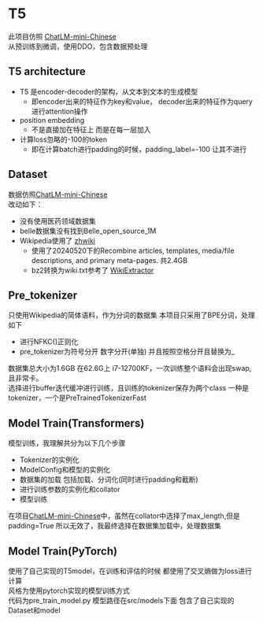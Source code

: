 # T5

此项目仿照 [ChatLM-mini-Chinese](https://github.com/charent/ChatLM-mini-Chinese?tab=readme-ov-file)  
从预训练到微调，使用DDO，包含数据预处理   
## T5 architecture
* T5 是encoder-decoder的架构，从文本到文本的生成模型  
  * 即encoder出来的特征作为key和value， decoder出来的特征作为query进行attention操作
* position embedding
  * 不是直接加在特征上 而是在每一层加入
* 计算loss忽略的-100的token  
  * 即在计算batch进行padding的时候，padding_label=-100 让其不进行 
## Dataset
数据仿照[ChatLM-mini-Chinese](https://github.com/charent/ChatLM-mini-Chinese?tab=readme-ov-file)  
改动如下：  
* 没有使用医药领域数据集
* belle数据集没有找到Belle_open_source_1M
* Wikipedia使用了 [zhwiki](https://dumps.wikimedia.org/zhwiki/)   
  * 使用了20240520下的Recombine articles, templates, media/file descriptions, and primary meta-pages. 共2.4GB
  * bz2转换为wiki.txt参考了 [WikiExtractor](https://github.com/apertium/WikiExtractor) 
  
## Pre_tokenizer
只使用Wikipedia的简体语料，作为分词的数据集
本项目只采用了BPE分词，处理如下   
*  进行NFKC()正则化
*  pre_tokenizer为符号分开 数字分开(单独) 并且按照空格分开且替换为_   

数据集总大小为1.6GB 在62.6G上 i7-12700KF，一次训练整个语料会出现swap,且非常卡。   
选择进行buffer迭代缓冲进行训练，且训练的tokenizer保存为两个class 一种是tokenizer，一个是PreTrainedTokenizerFast

## Model Train(Transformers)
模型训练，我理解共分为以下几个步骤   
* Tokenizer的实例化
* ModelConfig和模型的实例化
* 数据集的加载 包括加载、分词化(同时进行padding和截断)
* 进行训练参数的实例化和collator
* 模型训练

在项目[ChatLM-mini-Chinese](https://github.com/charent/ChatLM-mini-Chinese?tab=readme-ov-file)中，虽然在collator中选择了max_length,但是padding=True 所以无效了，我最终选择在数据集加载中，处理数据集

## Model Train(PyTorch)
使用了自己实现的T5model，在训练和评估的时候 都使用了交叉熵做为loss进行计算   
风格为使用pytorch实现的模型训练方式   
代码为pre_train_model.py 模型路径在src/models下面 包含了自己实现的Dataset和model
